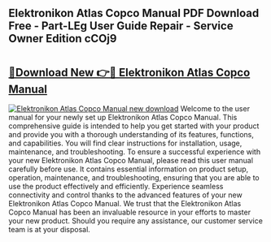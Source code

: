 ## Elektronikon Atlas Copco Manual PDF Download Free - Part-LEg User Guide Repair - Service Owner Edition cCOj9

# <h2><a href="http://bc4552.oget.top/?id=Elektronikon+Atlas+Copco+Manual">🔗Download New 👉🔴 Elektronikon Atlas Copco Manual</a></h2>

[![Elektronikon Atlas Copco Manual new download](https://i.imgur.com/5g1atiW.png)](http://bc4552.oget.top/?id=Elektronikon+Atlas+Copco+Manual)
Welcome to the user manual for your newly set up Elektronikon Atlas Copco Manual. This comprehensive guide is intended to help you get started with your product and provide you with a thorough understanding of its features, functions, and capabilities. You will find clear instructions for installation, usage, maintenance, and troubleshooting. To ensure a successful experience with your new Elektronikon Atlas Copco Manual, please read this user manual carefully before use. It contains essential information on product setup, operation, maintenance, and troubleshooting, ensuring that you are able to use the product effectively and efficiently. Experience seamless connectivity and control thanks to the advanced features of your new Elektronikon Atlas Copco Manual. We trust that the Elektronikon Atlas Copco Manual has been an invaluable resource in your efforts to master your new product. Should you require any assistance, our customer service team is at your disposal.
